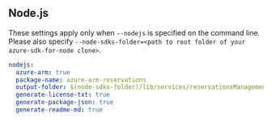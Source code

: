 ## Node.js

These settings apply only when `--nodejs` is specified on the command line.
Please also specify `--node-sdks-folder=<path to root folder of your azure-sdk-for-node clone>`.

``` yaml $(nodejs)
nodejs:
  azure-arm: true
  package-name: azure-arm-reservations
  output-folder: $(node-sdks-folder)/lib/services/reservationsManagement
  generate-license-txt: true
  generate-package-json: true
  generate-readme-md: true
```
